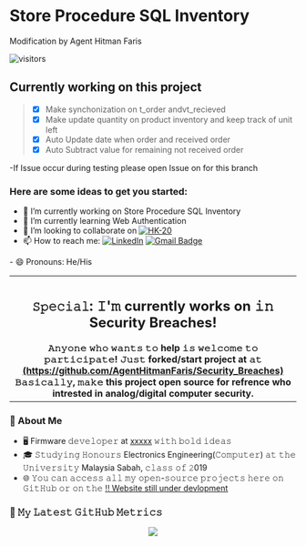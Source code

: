 # Store Procedure SQL Inventory
Modification by Agent Hitman Faris

![visitors](https://vbr.wocr.tk/badge?page_id=AgentHitmanFaris.AgentHitmanFaris&color=00cf00)

## Currently working on this project
> - [x] Make synchonization on t_order andvt_recieved
> - [x] Make update quantity on product inventory and keep track of unit left
> - [x] Auto Update date when order and received order
> - [x] Auto Subtract value for remaining not received order

-If Issue occur during testing please open Issue on for this branch


### Here are some ideas to get you started:

- 🔭 I’m currently working on Store Procedure SQL Inventory
- 🌱 I’m currently learning Web Authentication
- 👯 I’m looking to collaborate on [![HK-20](https://img.shields.io/badge/-AgentHitmanFaris-black?style=flat-square&logo=github&logoColor=white&link=https://www.linkedin.com/in/AgentHitmanFaris/)](https://github.com/AgentHitmanFaris/HK-20)
- 📫 How to reach me: [![LinkedIn](https://img.shields.io/badge/-AgentHitmanFaris-blue?style=flat-square&logo=linkedin&logoColor=white&link=https://www.linkedin.com/in/AgentHitmanFaris/)](https://www.linkedin.com/in/muhammad-faris-hakim-hussin-8065b91b8/)
[![Gmail Badge](https://img.shields.io/badge/-contact.farishakim38@gmail.com-c14438?style=flat-square&logo=Gmail&logoColor=white&link=mailto:contact.farishakim38@gmail.com)](mailto:contact.farishakim38@gmail.com)
</a>
- 😄 Pronouns: He/His
<!--  - ⚡ Fun fact: ... 
- 🤔 I’m looking for help with ...
- 💬 Ask me about ... 
-->

<table>
	<tr>
		<th>
			<h2><code>𝚂𝚙𝚎𝚌𝚒𝚊𝚕</code>: 𝙸'𝚖 currently works on 𝚒𝚗 Security Breaches!</h2>
			𝙰𝚗𝚢𝚘𝚗𝚎 𝚠𝚑𝚘 𝚠𝚊𝚗𝚝𝚜 𝚝𝚘 help 𝚒𝚜 𝚠𝚎𝚕𝚌𝚘𝚖𝚎 𝚝𝚘 𝚙𝚊𝚛𝚝𝚒𝚌𝚒𝚙𝚊𝚝𝚎! 𝙹𝚞𝚜𝚝 forked/start project at 𝚊𝚝 <a href="https://github.com/AgentHitmanFaris/Security_Breaches">(https://github.com/AgentHitmanFaris/Security_Breaches)</a>
				<br>𝙱𝚊𝚜𝚒𝚌𝚊𝚕𝚕𝚢, 𝚖𝚊𝚔𝚎 this project open source for refrence who intrested in analog/digital computer security.</br>
		</th>
	</tr>
</table>
  <!--
	<tr>
		<td>
				<b>𝙻𝚒𝚜𝚝 𝚘𝚏 𝚖𝚢 𝚛𝚎𝚙𝚘𝚜 𝚙𝚊𝚛𝚝𝚒𝚌𝚒𝚙𝚊𝚝𝚒𝚗𝚐 𝚒𝚗 𝚝𝚑𝚒𝚜 𝚊𝚠𝚎𝚜𝚘𝚖𝚎 𝚎𝚟𝚎𝚗𝚝:<b>
				<ul>
					<li><a https://github.com/AgentHitmanFaris/>AgentHitmanFaris/𝚎𝚖𝚘𝚓𝚒</a></li>
				</ul>
		</td>
	</tr>
</table>
-->


### :book: About Me 
- 🖥 Firmware 𝚍𝚎𝚟𝚎𝚕𝚘𝚙𝚎𝚛 at [xxxxx]("") 𝚠𝚒𝚝𝚑 𝚋𝚘𝚕𝚍 𝚒𝚍𝚎𝚊𝚜  
- 🎓 𝚂𝚝𝚞𝚍𝚢𝚒𝚗𝚐 𝙷𝚘𝚗𝚘𝚞𝚛𝚜 Electronics Engineering(𝙲𝚘𝚖𝚙𝚞𝚝𝚎𝚛) 𝚊𝚝 𝚝𝚑𝚎 𝚄𝚗𝚒𝚟𝚎𝚛𝚜𝚒𝚝𝚢 Malaysia Sabah, 𝚌𝚕𝚊𝚜𝚜 𝚘𝚏 𝟸019
- 🌐 𝚈𝚘𝚞 𝚌𝚊𝚗 𝚊𝚌𝚌𝚎𝚜𝚜 𝚊𝚕𝚕 𝚖𝚢 𝚘𝚙𝚎𝚗-𝚜𝚘𝚞𝚛𝚌𝚎 𝚙𝚛𝚘𝚓𝚎𝚌𝚝𝚜 𝚑𝚎𝚛𝚎 𝚘𝚗 𝙶𝚒𝚝𝙷𝚞𝚋 𝚘𝚛 𝚘𝚗 𝚝𝚑𝚎 [!! Website still under devlopment]()

### 🔔 𝙼𝚢 𝙻𝚊𝚝𝚎𝚜𝚝 𝙶𝚒𝚝𝙷𝚞𝚋 𝙼𝚎𝚝𝚛𝚒𝚌𝚜
<p align="center">
<img src ="https://metrics.lecoq.io/AgentHitmanFaris?template=classic&projects=1&base=header%2C%20activity%2C%20community%2C%20repositories%2C%20metadata&base.indepth=false&base.hireable=false&base.skip=false&projects=false&projects.limit=4&projects.descriptions=false&config.timezone=Asia%2FKuala_Lumpur)">
</p>
